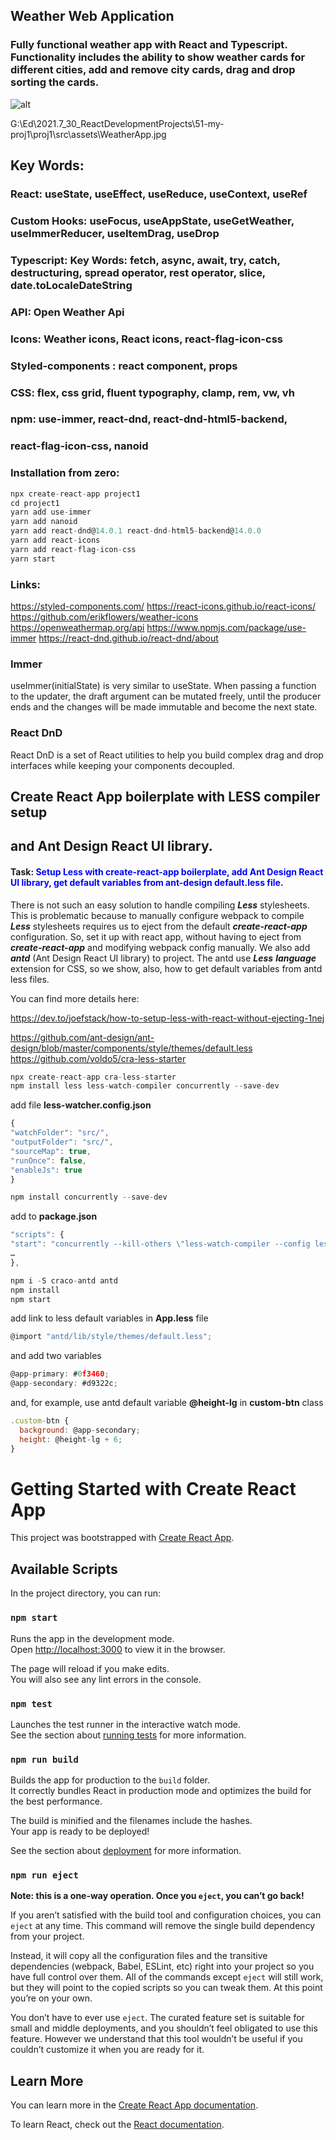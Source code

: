## Weather Web Application

### Fully functional weather app with React and Typescript. Functionality includes the ability to show weather cards for different cities, add and remove city cards, drag and drop sorting the cards.

![alt](./assets/WeatherApp.jpg)

G:\Ed\2021.7_30_ReactDevelopmentProjects\51-my-proj1\proj1\src\assets\WeatherApp.jpg

## Key Words:

### React: useState, useEffect, useReduce, useContext, useRef

### Custom Hooks: useFocus, useAppState, useGetWeather, useImmerReducer, useItemDrag, useDrop

### Typescript: Key Words: fetch, async, await, try, catch, destructuring, spread operator, rest operator, slice, date.toLocaleDateString

### API: Open Weather Api

### Icons: Weather icons, React icons, react-flag-icon-css

### Styled-components : react component, props

### CSS: flex, css grid, fluent typography, clamp, rem, vw, vh

### npm: use-immer, react-dnd, react-dnd-html5-backend,

### react-flag-icon-css, nanoid

### Installation from zero:

```js
npx create-react-app project1
cd project1
yarn add use-immer
yarn add nanoid
yarn add react-dnd@14.0.1 react-dnd-html5-backend@14.0.0
yarn add react-icons
yarn add react-flag-icon-css
yarn start
```

### Links:

https://styled-components.com/
https://react-icons.github.io/react-icons/
https://github.com/erikflowers/weather-icons
https://openweathermap.org/api
https://www.npmjs.com/package/use-immer
https://react-dnd.github.io/react-dnd/about

### Immer

useImmer(initialState) is very similar to useState. When passing a function to the updater, the draft argument can be mutated freely, until the producer ends and the changes will be made immutable and become the next state.

### React DnD

React DnD is a set of React utilities to help you build complex drag and drop interfaces while keeping your components decoupled.

## Create React App boilerplate with LESS compiler setup

## and Ant Design React UI library.

#### Task: <span style="color:blue"> Setup Less with create-react-app boilerplate, add Ant Design React UI library, get default variables from ant-design default.less file.</span>

There is not such an easy solution to handle compiling **_Less_** stylesheets. This is problematic because to manually configure webpack to compile **_Less_** stylesheets requires us to eject from the default **_create-react-app_** configuration. So, set it up with react app, without having to eject from **_create-react-app_** and modifying webpack config manually. We also add **_antd_** (Ant Design React UI library) to project. The antd use **_Less_** **_language_** extension for CSS, so we show, also, how to get default variables from antd less files.

You can find more details here:

https://dev.to/joefstack/how-to-setup-less-with-react-without-ejecting-1nej

https://github.com/ant-design/ant-design/blob/master/components/style/themes/default.less  
https://github.com/voldo5/cra-less-starter

```js
npx create-react-app cra-less-starter
npm install less less-watch-compiler concurrently --save-dev
```

add file **less-watcher.config.json**

```js
{
"watchFolder": "src/",
"outputFolder": "src/",
"sourceMap": true,
"runOnce": false,
"enableJs": true
}
```

```js
npm install concurrently --save-dev
```

add to **package.json**

```js
"scripts": {
"start": "concurrently --kill-others \"less-watch-compiler --config less-watcher.config.json\" \"react-scripts start\"",
…
},
```

```js
npm i -S craco-antd antd
npm install
npm start
```

add link to less default variables in **App.less** file

```js
@import "antd/lib/style/themes/default.less";
```

and add two variables

```js
@app-primary: #0f3460;
@app-secondary: #d9322c;
```

and, for example, use antd default variable **@height-lg** in **custom-btn** class

```js
.custom-btn {
  background: @app-secondary;
  height: @height-lg + 6;
}
```

# Getting Started with Create React App

This project was bootstrapped with [Create React App](https://github.com/facebook/create-react-app).

## Available Scripts

In the project directory, you can run:

### `npm start`

Runs the app in the development mode.\
Open [http://localhost:3000](http://localhost:3000) to view it in the browser.

The page will reload if you make edits.\
You will also see any lint errors in the console.

### `npm test`

Launches the test runner in the interactive watch mode.\
See the section about [running tests](https://facebook.github.io/create-react-app/docs/running-tests) for more information.

### `npm run build`

Builds the app for production to the `build` folder.\
It correctly bundles React in production mode and optimizes the build for the best performance.

The build is minified and the filenames include the hashes.\
Your app is ready to be deployed!

See the section about [deployment](https://facebook.github.io/create-react-app/docs/deployment) for more information.

### `npm run eject`

**Note: this is a one-way operation. Once you `eject`, you can’t go back!**

If you aren’t satisfied with the build tool and configuration choices, you can `eject` at any time. This command will remove the single build dependency from your project.

Instead, it will copy all the configuration files and the transitive dependencies (webpack, Babel, ESLint, etc) right into your project so you have full control over them. All of the commands except `eject` will still work, but they will point to the copied scripts so you can tweak them. At this point you’re on your own.

You don’t have to ever use `eject`. The curated feature set is suitable for small and middle deployments, and you shouldn’t feel obligated to use this feature. However we understand that this tool wouldn’t be useful if you couldn’t customize it when you are ready for it.

## Learn More

You can learn more in the [Create React App documentation](https://facebook.github.io/create-react-app/docs/getting-started).

To learn React, check out the [React documentation](https://reactjs.org/).
